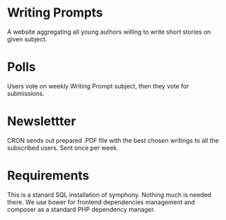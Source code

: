 Writing Prompts
==============
A website aggregating all young authors willing to write short stories on given subject. 

Polls
==============
Users vote on weekly Writing Prompt subject, then they vote for submissions.

Newslettter
==============
CRON sends out prepared .PDF file with the best chosen writings to all the subscribed users.
Sent once per week.

Requirements
==============
This is a stanard SQL installation of symphony. Nothing much is needed there.
We use bower for frontend dependencies management and composer as a standard PHP dependency manager.
